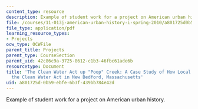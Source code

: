 ```yaml
---
content_type: resource
description: Example of student work for a project on American urban history.
file: /courses/11-013j-american-urban-history-i-spring-2010/a801725d0b59ebfe6b3f439bb784e42d_MIT11_013JS10_emma_basin.pdf
file_type: application/pdf
learning_resource_types:
- Projects
ocw_type: OCWFile
parent_title: Projects
parent_type: CourseSection
parent_uid: 42c86c9a-3725-8612-c1b3-46fbc61ade6b
resourcetype: Document
title: 'The Clean Water Act up "Poop" Creek: A Case Study of How Local Dynamics Muddied
  the Clean Water Act in New Bedford, Massachusetts'
uid: a801725d-0b59-ebfe-6b3f-439bb784e42d
---
```

Example of student work for a project on American urban history.

